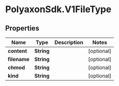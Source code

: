 # PolyaxonSdk.V1FileType

## Properties

Name | Type | Description | Notes
------------ | ------------- | ------------- | -------------
**content** | **String** |  | [optional] 
**filename** | **String** |  | [optional] 
**chmod** | **String** |  | [optional] 
**kind** | **String** |  | [optional] 



